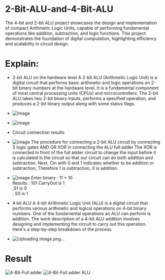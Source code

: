 # 2-Bit-ALU-and-4-Bit-ALU
The 4-bit and 2-bit ALU project showcases the design and implementation of compact Arithmetic Logic Units, capable of performing fundamental operations like addition, subtraction, and logic functions. This project demonstrates the foundation of digital computation, highlighting efficiency and scalability in circuit design.
# Explain:
- 2-bit ALU on the hardware level
  A 2-bit ALU (Arithmetic Logic Unit) is a digital circuit that performs basic arithmetic and 
logic operations on 2-bit binary numbers at the hardware level. It is a fundamental component 
of most central processing units (CPUs) and microcontrollers. The 2-bit ALU takes two 2-bit 
binary inputs, performs a specified operation, and produces a 2-bit binary output along with 
some status flags.
- ![image](https://github.com/user-attachments/assets/6ed09b3d-5c67-4e44-a355-220b2eff8a2b)
- ![image](https://github.com/user-attachments/assets/c773fedd-369b-49ed-b308-cd308b3d81cf)
- Circuit connection results
- ![image](https://github.com/user-attachments/assets/e2d8a4c4-952d-450b-b374-61436120add9)
The procedure for connecting a 2-bit ALU circuit by connecting 3 logic gates AND OR XOR in 
connecting the ALU full adder The XOR is connected in front of the full adder circuit to change 
the input before it is calculated in the circuit so that our circuit can do both addition and 
subtraction. Next, Cin with 0 and 1 indicates whether to be addition or subtraction, Therefore 1 
is subtraction, 0 is addition.
- ![image](https://github.com/user-attachments/assets/00b79b68-3c0f-4eaf-a775-15c1cc422619)
Enter binary : 11 + 10  
Results : 101 
CarryOut is 1  
,S1 is 0  
, S0 is 1

- 4 bit ALU
  A 4-bit Arithmetic Logic Unit (ALU) is a digital circuit that performs various arithmetic and 
logical operations on 4-bit binary numbers. One of the fundamental operations an ALU can 
perform is addition. The work description of a 4-bit ALU addition involves designing and 
implementing the circuit to carry out this operation. Here's a step-by-step breakdown of the 
process
- ![Uploading image.png…]()
# Result
![4-Bit-Full adder](https://github.com/user-attachments/assets/af6c13b6-3a29-43c9-b3bd-d5d0865510d7)
![4-Bit-Full adder ALU](https://github.com/user-attachments/assets/681aaf30-f72d-454d-974b-929fedc8cb05)
